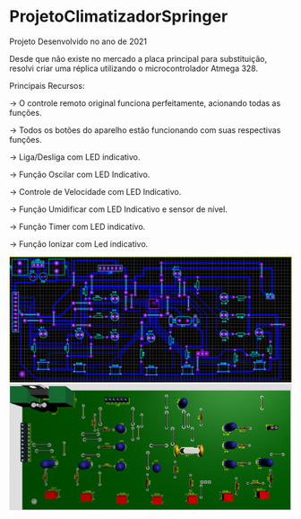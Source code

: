 # ProjetoClimatizadorSpringer
Projeto Desenvolvido no ano de 2021


Desde que não existe no mercado a placa principal para substituição, resolvi criar uma réplica utilizando o microcontrolador Atmega 328.

Principais Recursos:

-> O controle remoto original funciona perfeitamente, acionando todas as funções.

-> Todos os botões do aparelho estão funcionando com suas respectivas funções.

-> Liga/Desliga com LED indicativo.

-> Função Oscilar com LED Indicativo.

-> Controle de Velocidade com LED Indicativo.

-> Função Umidificar com LED Indicativo e sensor de nível.

-> Função Timer com LED indicativo.

-> Função Ionizar com Led indicativo.


![image info](Fotos/1.png)
![image info](Fotos/2.png)

